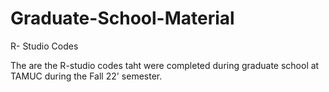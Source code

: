 # Graduate-School-Material
R- Studio Codes

The are the R-studio codes taht were completed during graduate school at TAMUC during the Fall 22' semester.
